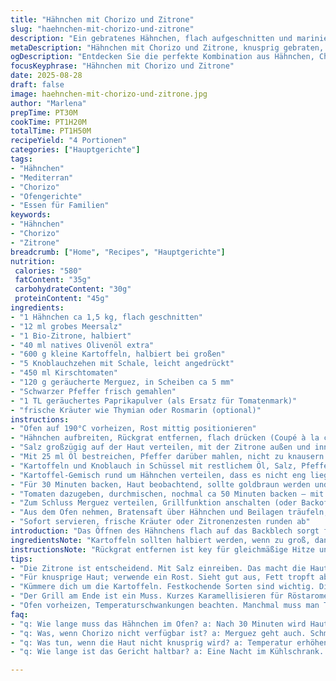```yaml
---
title: "Hähnchen mit Chorizo und Zitrone"
slug: "haehnchen-mit-chorizo-und-zitrone"
description: "Ein gebratenes Hähnchen, flach aufgeschnitten und mariniert mit Salz und Zitrone, kombiniert mit Mini-Kartoffeln, Knoblauch und einer Kombination aus Chorizo und geräucherter Paprika. Ein Rezept, das Texturen und Aromen kontrastiert, mit einer knusprigen Haut und weich gegarten Beilagen. Die Garzeit sowie Temperatur sind Richtwerte, auf visuelle Hinweise und ein Fleischthermometer sollte man achten. Chorizo ersetzt durch geräucherte Merguez gibt eine interessante Alternative. Die Kartoffel-Mischung kann mediterran mit Rosmarin gewürzt werden. Geschmort im Ofen, am Ende kurz unter dem Grill für Röstaromen. Mit einem Spritzer Zitronensaft servieren, bringt Frische und Glanz auf den Teller."
metaDescription: "Hähnchen mit Chorizo und Zitrone, knusprig gebraten, vereint Aromen und Texturen. Ideal für Mediterrane Liebhaber."
ogDescription: "Entdecken Sie die perfekte Kombination aus Hähnchen, Chorizo und Zitrone; ein Rezept voller Geschmack und Textur."
focusKeyphrase: "Hähnchen mit Chorizo und Zitrone"
date: 2025-08-28
draft: false
image: haehnchen-mit-chorizo-und-zitrone.jpg
author: "Marlena"
prepTime: PT30M
cookTime: PT1H20M
totalTime: PT1H50M
recipeYield: "4 Portionen"
categories: ["Hauptgerichte"]
tags:
- "Hähnchen"
- "Mediterran"
- "Chorizo"
- "Ofengerichte"
- "Essen für Familien"
keywords:
- "Hähnchen"
- "Chorizo"
- "Zitrone"
breadcrumb: ["Home", "Recipes", "Hauptgerichte"]
nutrition: 
 calories: "580"
 fatContent: "35g"
 carbohydrateContent: "30g"
 proteinContent: "45g"
ingredients:
- "1 Hähnchen ca 1,5 kg, flach geschnitten"
- "12 ml grobes Meersalz"
- "1 Bio-Zitrone, halbiert"
- "40 ml natives Olivenöl extra"
- "600 g kleine Kartoffeln, halbiert bei großen"
- "5 Knoblauchzehen mit Schale, leicht angedrückt"
- "450 ml Kirschtomaten"
- "120 g geräucherte Merguez, in Scheiben ca 5 mm"
- "Schwarzer Pfeffer frisch gemahlen"
- "1 TL geräuchertes Paprikapulver (als Ersatz für Tomatenmark)"
- "frische Kräuter wie Thymian oder Rosmarin (optional)"
instructions:
- "Ofen auf 190°C vorheizen, Rost mittig positionieren"
- "Hähnchen aufbreiten, Rückgrat entfernen, flach drücken (Coupé à la crapaudine), auf Backblech geben"
- "Salz großzügig auf der Haut verteilen, mit der Zitrone außen und innen einreiben, die Säure lockert Hautstruktur, 15 Minuten ziehen lassen – macht Haut knuspriger"
- "Mit 25 ml Öl bestreichen, Pfeffer darüber mahlen, nicht zu knausern damit Fleisch Geschmack hat"
- "Kartoffeln und Knoblauch in Schüssel mit restlichem Öl, Salz, Pfeffer und Paprikapulver mischen, wenn da, kann frischer Thymian mit rein, hitzehaltendes Aroma"
- "Kartoffel-Gemisch rund um Hähnchen verteilen, dass es nicht eng liegt, Richtwert: Luftzirkulation wichtig für Bräunung"
- "Für 30 Minuten backen, Haut beobachtend, sollte goldbraun werden und Fett austreten, Kartoffeln sollen schon erste Röstaromen abgeben"
- "Tomaten dazugeben, durchmischen, nochmal ca 50 Minuten backen – mit Finger zwicken, sind Kartoffeln weich, Thermometer 80°C im dicksten Keulenbereich gilt als gar"
- "Zum Schluss Merguez verteilen, Grillfunktion anschalten (oder Backofengrill hoch), 5-7 Minuten bräunen, Würste sollen knusprig, leicht karamellisiert werden, nicht verbrennen"
- "Aus dem Ofen nehmen, Bratensaft über Hähnchen und Beilagen träufeln, Saft ist Salz- und Aromaträger, bitte nichts wegwerfen"
- "Sofort servieren, frische Kräuter oder Zitronenzesten runden ab"
introduction: "Das Öffnen des Hähnchens flach auf das Backblech sorgt für gleichmäßiges Garen. Salz reibt man mit Zitrone ein, damit die Haut spannender und knuspriger wird. Kleine Kartoffeln und Knoblauch kochen als Begleiter mit, die Tomaten kommen später für frische Süße dazu. Am Ende karamellisiert die Chorizo kurz unter dem Grill, gibt Röstaromen und einen würzigen Kick. Für Abwechslung kann man Merguez einsetzen, die rauchiger ist. Wer die Zeit hat, wartet bis der Saft klar und Goldbraun ist. Ein Fleischthermometer hilft, es geht aber auch mit visueller Kontrolle. Geduld ist hier das Rezept."
ingredientsNote: "Kartoffeln sollten halbiert werden, wenn zu groß, dann garen sie gleichmäßiger mit Hähnchen. Statt Chorizo nehme ich manchmal Merguez, die rauchige Note passt toll. Knoblauch mit Schale bringt ein anderes Aroma, weich und süß statt scharf. Das Salz grob, Zitrone bio, wegen ungewaschener Schale. Frische Kräuter verbessern den Duft, aber sind nicht zwingend. Olivenöl reicht, man kann aber mit Zitronenöl einen frischen Twist geben. Tomaten erst spät dazu, sonst fallen sie auseinander. Wer allergisch ist kann Knoblauch oder Zitrone weg lassen, gibt dann aber weniger Charakter."
instructionsNote: "Rückgrat entfernen ist key für gleichmäßige Hitze und bessere Haut. Die 15 Minuten Salz-Zitrone-Massieren verbessern den Geschmack und die Textur enorm. Öl macht Haut glatt und unterstützt Bräunung, Pfeffer bestreuen nicht vergessen. Alles verteilt auf einem Blech, nicht zu eng, so kühlt es nicht. Erster Backvorgang 30 Minuten, bis Haut goldbraun, Kartoffeln beginnen zu Rösten. Dann Tomaten und weitere 50 Minuten – je nach Kartoffelsorte variieren, Fingerprobe ist wichtiger als Uhr. Merguez oder Chorizo am Ende unter dem Grill kurz knusprig machen, Fett spritzt, aber das ist genau der Punkt. Nach dem Backen Saft übergießen, gibt Geschmack und Feuchtigkeit. Sofort servieren, sonst Qualität leidet."
tips:
- "Die Zitrone ist entscheidend. Mit Salz einreiben. Das macht die Haut knusprig; Duft entfaltet sich. Optimal 15 Minuten ziehen lassen. Salzt auch innen."
- "Für knusprige Haut; verwende ein Rost. Sieht gut aus, Fett tropft ab. Keine Gummihaut. Achte auf Abstände im Backblech. Garen gleichmäßig."
- "Kümmere dich um die Kartoffeln. Festkochende Sorten sind wichtig. Diminiere das Zerfallen. Mische mit allem, was Aromastoffe geben kann."
- "Der Grill am Ende ist ein Muss. Kurzes Karamellisieren für Röstaromen. Aber achte genau darauf; sonst verbrennt alles. Fünf bis sieben Minuten."
- "Ofen vorheizen, Temperaturschwankungen beachten. Manchmal muss man Temperatur anpassen, damit nichts kocht statt braten. Die Augen sind wichtig."
faq:
- "q: Wie lange muss das Hähnchen im Ofen? a: Nach 30 Minuten wird Haut goldbraun. Weitere 50 Minuten. Thermometer zeigt 80°C im Keulenbereich."
- "q: Was, wenn Chorizo nicht verfügbar ist? a: Merguez geht auch. Schmeckt rauchiger. Auch Speck funktioniert, aber die Würze ändern sich."
- "q: Was tun, wenn die Haut nicht knusprig wird? a: Temperatur erhöhen. Grillfunktion nutzen. Kontrolle beim Garen so wichtig. Geduld."
- "q: Wie lange ist das Gericht haltbar? a: Eine Nacht im Kühlschrank. Auch Aufwärmen im Ofen möglich. Essensreste; dafür bittere Seelen vermeiden."

---
```

